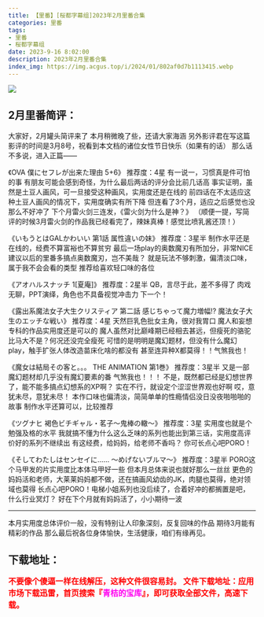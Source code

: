 ```yaml
---
title: 【里番】[桜都字幕组]2023年2月里番合集
categories: 里番
tags:
- 里番
- 桜都字幕组
date: 2023-9-16 8:02:00
description: 2023年2月里番合集
index_img: https://img.acgus.top/i/2024/01/802af0d7b1113415.webp
---
```

![](https://img.acgus.top/i/2024/01/802af0d7b1113415.webp)
## 2月里番简评：
大家好，2月罐头简评来了
本月稍微晚了些，还请大家海涵
另外影评君在写这篇影评的时间是3月8号，祝看到本文档的诸位女性节日快乐（如果有的话）
那么话不多说，进入正篇——

《OVA 僕にセフレが出来た理由 5+6》
推荐度：4星
有一说一，习惯真是件可怕的事
有朋友可能会感到奇怪，为什么最后两话的评分会比前几话高
事实证明，虽然是土豆人画风，可一旦接受这种画风，实用度还是在线的
前四话在不太适应这种土豆人画风的情况下，实用度确实有所下降
但连看了3个月，适应之后感觉也没那么不好冲了
下个月雷火剑三连发，《雷火剑为什么是神？》
（顺便一提，写简评的时候3月雷火剑的作品我已经看完了，辣妹真棒！感觉比喷乳酱还顶！）

《いもうとはGALかわいい 第1話 属性違いの妹》
推荐度：3星半
制作水平还是在线的，经费不算富裕也不算贫穷
最后一场play的奥数魔刃有所加分，非常NICE
建议以后的里番多搞点奥数魔刃，岂不美哉？
就是玩法不够刺激，偏清淡口味，属于我不会会看的类型
推荐给喜欢轻口味的各位

《アオハルスナッチ 1[夏庵]》
推荐度：2星半
QB，言尽于此，差不多得了
肉戏无聊，PPT演绎，角色也不具备视觉冲击力
下一个！

《露出系魔法女子大生クリスティア 第二話 感じちゃって魔力増幅!? 魔法女子大生のエッチな戦い》
推荐度：4星
天然巨乳色批女主角，很对我胃口
魔人和妄想专科的作品实用度还是可以的
魔人虽然对比巅峰期已经相去甚远，但瘦死的骆驼比马大不是？何况还没完全瘦死
可惜的是明明是魔幻题材，但没有什么魔幻play，触手扩张人体改造苗床化啥的都没有
甚至连异种X都莫得！！气煞我也！

《魔女は結局その客と。。。 THE ANIMATION 第1巻》
推荐度：3星半
又是一部魔幻题材却几乎没有魔幻要素的番
气煞我也！！！
不是，既然都已经是幻想世界了，能不能多搞点幻想系的XP啊？
实在不行，就设定个涩涩世界观也好啊
哎，意犹未尽，意犹未尽！
本作口味也偏清淡，简简单单的性瘾情侣没日没夜啪啪啪的故事
制作水平还算可以，比较推荐

《ツグナヒ 褐色ビチギャル・茗子～鬼棒の轍～》
推荐度：3星
实用度也就是个勉强及格的水平
我就搞不懂为什么这么乏味的系列也能出到第三话，实用度高评价好的系列不继续出
有这经费，给妈妈，给老师不香吗？
你可长点心吧PORO！

《そしてわたしはセンセイに…… ～めげないブルマ～》
推荐度：3星半
PORO这个马甲发的片实用度比本体马甲好一些
但本月总体来说也就好那么一丝丝
更色的妈妈活和老师，大莱莱妈妈都不做，还在搞画风幼齿的JK，肉腿也莫得，绝对领域也莫得
长点心吧PORO！电梯小姐系列也没后续了，合着好冲的都搁置是吧，什么行业冥灯？
好在下个月就有妈妈活了，小小期待一波

-------------------------------------------------------------------------------
本月实用度总体评价一般，没有特别让人印象深刻，反复回味的作品
期待3月能有精彩的作品
那么最后祝各位身体愉快，生活健康，咱们有缘再见。
<br>




## 下载地址：
<font color=#FF0000 size=3>**不要像个傻逼一样在线解压，这种文件很容易封。**</font>
<b><font color=#FF0000 size=3>文件下载地址：应用市场下载迅雷，首页搜索『</b></font><b><font color=#FF00F size=3>青桔的宝库</b></font><b><font color=#FF0000 size=3>』，即可获取全部文件，高速下载。</b></font>